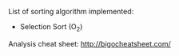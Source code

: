 List of sorting algorithm implemented:

- Selection Sort (O<sub>2</sub>) 


Analysis cheat sheet: http://bigocheatsheet.com/
